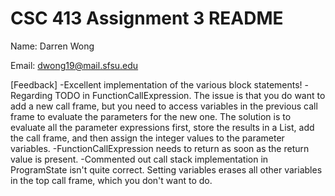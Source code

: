 # CSC 413 Assignment 3 README

Name: Darren Wong

Email: dwong19@mail.sfsu.edu

[Feedback]
-Excellent implementation of the various block statements!
-Regarding TODO in FunctionCallExpression. The issue is that you do want to add a new call frame, but you need to access variables in the previous call frame to evaluate the parameters for the new one. The solution is to evaluate all the parameter expressions first, store the results in a List<Integer>, add the call frame, and then assign the integer values to the parameter variables.
-FunctionCallExpression needs to return as soon as the return value is present.
-Commented out call stack implementation in ProgramState isn't quite correct. Setting variables erases all other variables in the top call frame, which you don't want to do.
